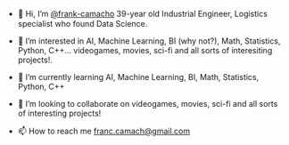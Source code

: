 - 👋 Hi, I’m <a href="https://www.linkedin.com/in/frankcamacho-de/">@frank-camacho</a> 39-year old Industrial Engineer, Logistics specialist who found Data Science. <img src="https://user-images.githubusercontent.com/92425240/137084429-d4f26eac-0c1c-4fcf-98e5-ed98eb579479.png" width="15" height="15"> <img src="https://user-images.githubusercontent.com/92425240/137085546-7c876374-940e-4d43-ace0-7276fa62657d.png" width="15" height="15"> <img src="https://user-images.githubusercontent.com/92425240/137085707-874d565f-fb35-4e14-a9ec-44a2cb77aa51.png" width="15" height="15"> <img src="https://user-images.githubusercontent.com/92425240/137085809-90adbbda-1e24-4442-9d69-ecb9a30ba0f5.png" width="15" height="15"> <img src="https://user-images.githubusercontent.com/92425240/137085931-352b797f-87d2-4b5d-ab37-dc6ee0552e68.png" width="15" height="15">




- 👀 I’m interested in AI, Machine Learning, BI (why not?), Math, Statistics, Python, C++... videogames, movies, sci-fi and all sorts of interesiting projects!.
- 🌱 I’m currently learning AI, Machine Learning, BI, Math, Statistics, Python, C++
- 💞️ I’m looking to collaborate on videogames, movies, sci-fi and all sorts of interesting projects!
- 📫 How to reach me franc.camach@gmail.com

<!---
frank-camacho/frank-camacho is a ✨ special ✨ repository because its `README.md` (this file) appears on your GitHub profile.
You can click the Preview link to take a look at your changes.
--->
